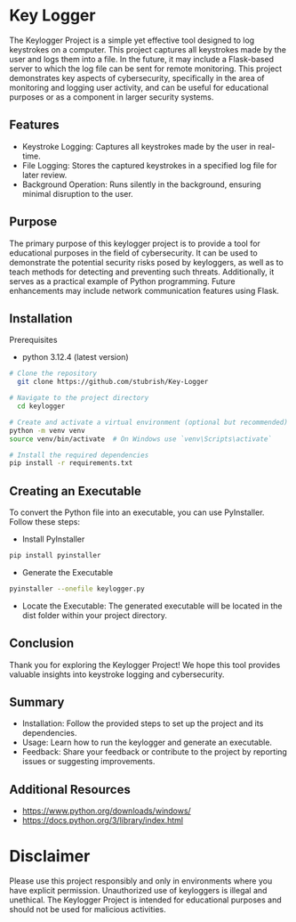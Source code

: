 
# Key Logger

The Keylogger Project is a simple yet effective tool designed to log keystrokes on a computer. This project captures all keystrokes made by the user and logs them into a file. In the future, it may include a Flask-based server to which the log file can be sent for remote monitoring. This project demonstrates key aspects of cybersecurity, specifically in the area of monitoring and logging user activity, and can be useful for educational purposes or as a component in larger security systems.


## Features

- Keystroke Logging: Captures all keystrokes made by the user in real-time.
- File Logging: Stores the captured keystrokes in a specified log file for later review.
- Background Operation: Runs silently in the background, ensuring minimal disruption to the user.


## Purpose
The primary purpose of this keylogger project is to provide a tool for educational purposes in the field of cybersecurity. It can be used to demonstrate the potential security risks posed by keyloggers, as well as to teach methods for detecting and preventing such threats. Additionally, it serves as a practical example of Python programming. Future enhancements may include network communication features using Flask.
## Installation

Prerequisites
- python 3.12.4 (latest version)

```bash
# Clone the repository
  git clone https://github.com/stubrish/Key-Logger

# Navigate to the project directory
  cd keylogger

# Create and activate a virtual environment (optional but recommended)
python -m venv venv
source venv/bin/activate  # On Windows use `venv\Scripts\activate`

# Install the required dependencies
pip install -r requirements.txt
```
    
## Creating an Executable
To convert the Python file into an executable, you can use PyInstaller. Follow these steps:
- Install PyInstaller
```bash
pip install pyinstaller
```
- Generate the Executable
```bash
pyinstaller --onefile keylogger.py
```
- Locate the Executable:
The generated executable will be located in the dist folder within your project directory.

## Conclusion
Thank you for exploring the Keylogger Project! We hope this tool provides valuable insights into keystroke logging and cybersecurity.

## Summary
- Installation: Follow the provided steps to set up the project and its dependencies.
- Usage: Learn how to run the keylogger and generate an executable.
- Feedback: Share your feedback or contribute to the project by reporting issues or suggesting improvements.

## Additional Resources
- https://www.python.org/downloads/windows/
- https://docs.python.org/3/library/index.html

# Disclaimer
Please use this project responsibly and only in environments where you have explicit permission. Unauthorized use of keyloggers is illegal and unethical. The Keylogger Project is intended for educational purposes and should not be used for malicious activities.


